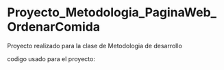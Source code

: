 # Proyecto_Metodologia_PaginaWeb_OrdenarComida
Proyecto realizado para la clase de Metodologia de desarrollo

codigo usado para el proyecto:



